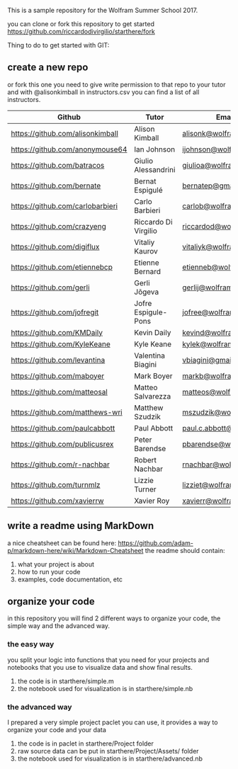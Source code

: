 This is a sample repository for the Wolfram Summer School 2017.

you can clone or fork this repository to get started
https://github.com/riccardodivirgilio/starthere/fork

Thing to do to get started with GIT:

## create a new repo
or fork this one
you need to give write permission to that repo to your tutor and with @alisonkimball
in instructors.csv you can find a list of all instructors.

|Github        |Tutor         |Email         |
|------------- |--------------|--------------|
|https://github.com/alisonkimball|Alison Kimball|alisonk@wolfram.com|
|https://github.com/anonymouse64|Ian Johnson|ijohnson@wolfram.com|
|https://github.com/batracos|Giulio Alessandrini|giulioa@wolfram.com|
|https://github.com/bernate|Bernat Espigulé|bernatep@gmail.com|
|https://github.com/carlobarbieri|Carlo Barbieri|carlob@wolfram.com|
|https://github.com/crazyeng|Riccardo Di Virgilio|riccardod@wolfram.com|
|https://github.com/digiflux|Vitaliy Kaurov|vitaliyk@wolfram.com|
|https://github.com/etiennebcp|Etienne Bernard|etienneb@wolfram.com|
|https://github.com/gerli|Gerli Jõgeva|gerlij@wolfram.com|
|https://github.com/jofregit|Jofre Espigule-Pons|jofree@wolfram.com|
|https://github.com/KMDaily|Kevin Daily|kevind@wolfram.com|
|https://github.com/KyleKeane|Kyle Keane|kylek@wolfram.com|
|https://github.com/levantina|Valentina Biagini|vbiagini@gmail.com|
|https://github.com/maboyer|Mark Boyer|markb@wolfram.com|
|https://github.com/matteosal|Matteo Salvarezza|matteos@wolfram.com|
|https://github.com/matthews-wri|Matthew Szudzik|mszudzik@wolfram.com|
|https://github.com/paulcabbott|Paul Abbott|paul.c.abbott@gmail.com|
|https://github.com/publicusrex|Peter Barendse|pbarendse@wolfram.com|
|https://github.com/r-nachbar|Robert Nachbar|rnachbar@wolfram.com|
|https://github.com/turnmlz|Lizzie Turner|lizziet@wolfram.com|
|https://github.com/xavierrw|Xavier Roy|xavierr@wolfram.com|

## write a readme using MarkDown
a nice cheatsheet can be found here: https://github.com/adam-p/markdown-here/wiki/Markdown-Cheatsheet
the readme should contain: 
1. what your project is about
2. how to run your code
3. examples, code documentation, etc

## organize your code
in this repository you will find 2 different ways to organize your code, the simple way and the advanced way.

### the easy way
you split your logic into functions that you need for your projects and notebooks that you use to visualize data and show final results.
1. the code is in starthere/simple.m
2. the notebook used for visualization is in starthere/simple.nb

### the advanced way
I prepared a very simple project paclet you can use, it provides a way to organize your code and your data

1. the code is in paclet in starthere/Project folder
2. raw source data can be put in starthere/Project/Assets/ folder
3. the notebook used for visualization is in starthere/advanced.nb
